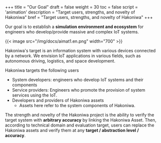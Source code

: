 +++
title = "Our Goal"
draft = false
weight = 30
toc = false
script = 'animation'
description = "Target users, strengths, and novelty of Hakoniwa"
bref = "Target users, strengths, and novelty of Hakoniwa"
+++

Our goal is to establish a **simulation environment and ecosystem** for engineers who develop/provide massive and complex IoT systems.

{{< image src="/img/docs/aimat1.en.png" width="700" >}}

Hakoniwa's target is an information system with various devices connected by a network.
We envision IoT applications in various fields, such as autonomous driving, logistics, and space development.

Hakoniwa targets the following users
- System developers: engineers who develop IoT systems and their components
- Service providers: Engineers who promote the provision of system services using the IoT.
- Developers and providers of Hakoniwa assets
  - Assets here refer to the system components of Hakoniwa.

The strength and novelty of the Hakoniwa project is the ability to verify the target system with **arbitrary accuracy** by linking the Hakoniwa Asset.
Then, according to technical domain and evaluation target, users can replace the Hakoniwa assets and verify them at any **target / abstraction level / accuracy**.
